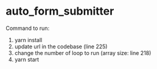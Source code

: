 # auto_form_submitter

Command to run:

1. yarn install
2. update url in the codebase (line 225)
3. change the number of loop to run (array size: line 218)
4. yarn start
